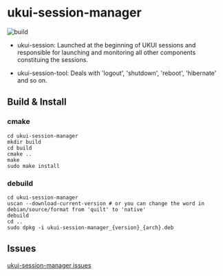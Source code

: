# ukui-session-manager

![build](https://github.com/ukui/ukui-session-manager/workflows/Check%20build/badge.svg?branch=master)

* ukui-session: Launched at the beginning of UKUI sessions and responsible for launching and monitoring all other components constituing the sessions.

* ukui-session-tool: Deals with 'logout', 'shutdown', 'reboot', 'hibernate' and so on.

## Build & Install
### cmake
```
cd ukui-session-manager
mkdir build
cd build
cmake ..
make
sudo make install
```

### debuild
```
cd ukui-session-manager
uscan --download-current-version # or you can change the word in debian/source/format from 'quilt' to 'native'
debuild
cd ..
sudo dpkg -i ukui-session-manager_{version}_{arch}.deb
```

## Issues
[ukui-session-manager issues](https://github.com/ukui/ukui-session-manager/issues)
